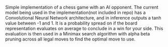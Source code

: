 Simple implementation of a chess game with an AI opponent. The current model being used in the implementation(not included in repo) has a Convolutional Neural Network architecture, and in inference outputs a tanh value between -1 and 1. It is a probability spread on if the board representation evaluates on average to conclude in a win for your side. This evaluation is then used in a Minimax search algorithm with alpha beta pruning across all legal moves to find the optimal move to use.
